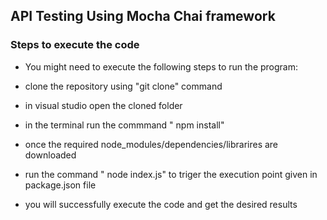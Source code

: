 ## API Testing Using Mocha Chai framework 


### Steps to execute the code 

  * You might need to execute the following steps to run the program:

  * clone the repository using "git clone" command
  * in  visual studio open the cloned folder 
  * in the terminal run the commmand " npm install"
  * once the required node_modules/dependencies/librarires are downloaded
  * run the command " node index.js" to triger the execution point given in package.json file 
  * you will successfully execute the code and get the desired results

